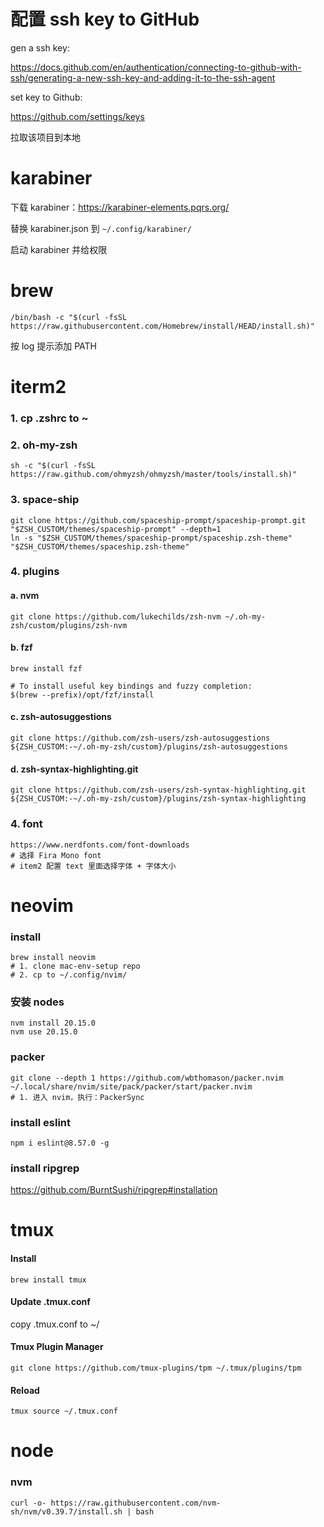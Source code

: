 

# 配置 ssh key to GitHub
gen a ssh key:

https://docs.github.com/en/authentication/connecting-to-github-with-ssh/generating-a-new-ssh-key-and-adding-it-to-the-ssh-agent

set key to Github:

https://github.com/settings/keys

拉取该项目到本地


# karabiner

下载 karabiner：https://karabiner-elements.pqrs.org/

替换 karabiner.json 到 `~/.config/karabiner/`

启动 karabiner 并给权限

# brew
```
/bin/bash -c "$(curl -fsSL https://raw.githubusercontent.com/Homebrew/install/HEAD/install.sh)"
```
按 log 提示添加 PATH

# iterm2
### 1. cp .zshrc to ~

### 2. oh-my-zsh
```
sh -c "$(curl -fsSL https://raw.github.com/ohmyzsh/ohmyzsh/master/tools/install.sh)"
```
### 3. space-ship
```
git clone https://github.com/spaceship-prompt/spaceship-prompt.git "$ZSH_CUSTOM/themes/spaceship-prompt" --depth=1
ln -s "$ZSH_CUSTOM/themes/spaceship-prompt/spaceship.zsh-theme" "$ZSH_CUSTOM/themes/spaceship.zsh-theme"
```
### 4. plugins
#### a. nvm
```
git clone https://github.com/lukechilds/zsh-nvm ~/.oh-my-zsh/custom/plugins/zsh-nvm
```
#### b. fzf
```
brew install fzf

# To install useful key bindings and fuzzy completion:
$(brew --prefix)/opt/fzf/install
```
#### c. zsh-autosuggestions
```
git clone https://github.com/zsh-users/zsh-autosuggestions ${ZSH_CUSTOM:-~/.oh-my-zsh/custom}/plugins/zsh-autosuggestions
```
#### d. zsh-syntax-highlighting.git 
```
git clone https://github.com/zsh-users/zsh-syntax-highlighting.git ${ZSH_CUSTOM:-~/.oh-my-zsh/custom}/plugins/zsh-syntax-highlighting
```
### 4. font
```
https://www.nerdfonts.com/font-downloads
# 选择 Fira Mono font
# item2 配置 text 里面选择字体 + 字体大小
```

# neovim
### install
```
brew install neovim
# 1. clone mac-env-setup repo
# 2. cp to ~/.config/nvim/
```

### 安装 nodes
```
nvm install 20.15.0
nvm use 20.15.0
```

### packer
```
git clone --depth 1 https://github.com/wbthomason/packer.nvim ~/.local/share/nvim/site/pack/packer/start/packer.nvim
# 1. 进入 nvim，执行：PackerSync
 ```

### install eslint
```
npm i eslint@8.57.0 -g
 ```
### install ripgrep

https://github.com/BurntSushi/ripgrep#installation

# tmux
#### Install
```
brew install tmux
```
#### Update .tmux.conf
copy .tmux.conf to ~/

#### Tmux Plugin Manager
```
git clone https://github.com/tmux-plugins/tpm ~/.tmux/plugins/tpm
```
#### Reload
```
tmux source ~/.tmux.conf
```

# node
### nvm
```
curl -o- https://raw.githubusercontent.com/nvm-sh/nvm/v0.39.7/install.sh | bash
```


